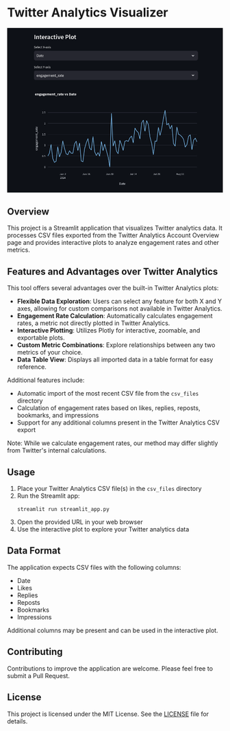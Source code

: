 # Twitter Analytics Visualizer

![Average Engagement Rate](screenshot.png)

## Overview
This project is a Streamlit application that visualizes Twitter analytics data. It processes CSV files exported from the Twitter Analytics Account Overview page and provides interactive plots to analyze engagement rates and other metrics.

## Features and Advantages over Twitter Analytics
This tool offers several advantages over the built-in Twitter Analytics plots:

- **Flexible Data Exploration**: Users can select any feature for both X and Y axes, allowing for custom comparisons not available in Twitter Analytics.
- **Engagement Rate Calculation**: Automatically calculates engagement rates, a metric not directly plotted in Twitter Analytics.
- **Interactive Plotting**: Utilizes Plotly for interactive, zoomable, and exportable plots.
- **Custom Metric Combinations**: Explore relationships between any two metrics of your choice.
- **Data Table View**: Displays all imported data in a table format for easy reference.

Additional features include:
- Automatic import of the most recent CSV file from the `csv_files` directory
- Calculation of engagement rates based on likes, replies, reposts, bookmarks, and impressions
- Support for any additional columns present in the Twitter Analytics CSV export

Note: While we calculate engagement rates, our method may differ slightly from Twitter's internal calculations.

## Usage
1. Place your Twitter Analytics CSV file(s) in the `csv_files` directory
2. Run the Streamlit app:
   ```
   streamlit run streamlit_app.py
   ```
3. Open the provided URL in your web browser
4. Use the interactive plot to explore your Twitter analytics data

## Data Format
The application expects CSV files with the following columns:
- Date
- Likes
- Replies
- Reposts
- Bookmarks
- Impressions

Additional columns may be present and can be used in the interactive plot.

## Contributing
Contributions to improve the application are welcome. Please feel free to submit a Pull Request.

## License
This project is licensed under the MIT License. See the [LICENSE](LICENSE) file for details.
